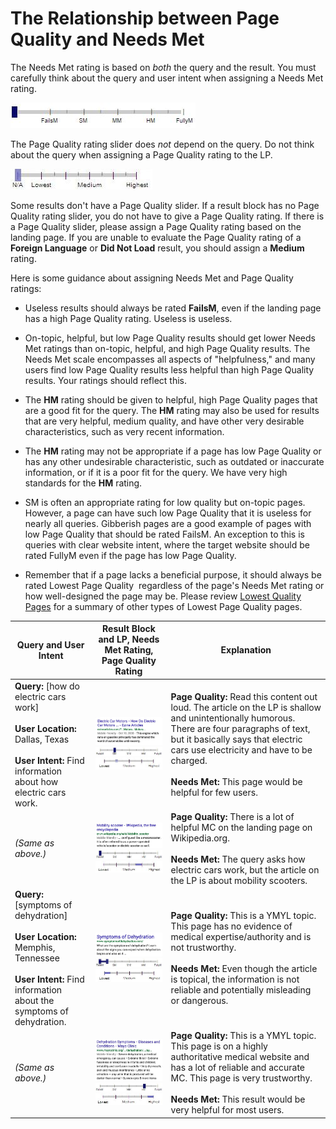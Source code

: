 # The Relationship between Page Quality and Needs Met

The Needs Met rating is based on _both_ the query and the result. You must carefully think about the query and user intent when assigning a Needs Met rating.

![](../images/needs-met-na.jpg)

The Page Quality rating slider does _not_ depend on the query. Do not think about the query when assigning a Page Quality rating to the LP.

![](../images/eat-na.jpg)

Some results don't have a Page Quality slider. If a result block has no Page Quality rating slider, you do not have to give a Page Quality rating. If there is a Page Quality slider, please assign a Page Quality rating based on the landing page. If you are unable to evaluate the Page Quality rating of a **Foreign Language** or **Did Not Load** result, you should assign a **Medium** rating.

Here is some guidance about assigning Needs Met and Page Quality ratings:

- Useless results should always be rated **FailsM**, even if the landing page has a high Page Quality rating. Useless is useless.

- On-topic, helpful, but low Page Quality results should get lower Needs Met ratings than on-topic, helpful, and high Page Quality results. The Needs Met scale encompasses all aspects of "helpfulness," and many users find low Page Quality results less helpful than high Page Quality results. Your ratings should reflect this.

- The **HM** rating should be given to helpful, high Page Quality pages that are a good fit for the query. The **HM** rating may also be used for results that are very helpful, medium quality, and have other very desirable characteristics, such as very recent information.

- The **HM** rating may not be appropriate if a page has low Page Quality or has any other undesirable characteristic, such as outdated or inaccurate information, or if it is a poor fit for the query. We have very high standards for the **HM** rating.

- SM is often an appropriate rating for low quality but on-topic pages. However, a page can have such low Page Quality that it is useless for nearly all queries. Gibberish pages are a good example of pages with low Page Quality that should be rated FailsM. An exception to this is queries with clear website intent, where the target website should be rated FullyM even if the page has low Page Quality.

- Remember that if a page lacks a beneficial purpose, it should always be rated Lowest Page Quality ­ regardless of the page's Needs Met rating or how well­-designed the page may be. Please review [Lowest Quality Pages](../page-quality-rating-guideline/7-lowest-quality-pages) for a summary of other types of Lowest Page Quality pages.

Query and User Intent|Result Block and LP, Needs Met Rating, Page Quality Rating|Explanation
---|---|---
**Query:** [how do electric cars work]<br><br>**User Location:** Dallas, Texas<br><br>**User Intent:** Find information about how electric cars work.|![](../images/img628.jpg)<br>![](../images/sm.jpg)![](../images/low.jpg)|**Page Quality:** Read this content out loud. The article on the LP is shallow and unintentionally humorous. There are four paragraphs of text, but it basically says that electric cars use electricity and have to be charged.<br><br>**Needs Met:** This page would be helpful for few users.
*(Same as above.)*|![](../images/img631.jpg)<br>![](../images/failsm.jpg)![](../images/medium+narrow.jpg)|**Page Quality:** There is a lot of helpful MC on the landing page on Wikipedia.org.<br><br>**Needs Met:** The query asks how electric cars work, but the article on the LP is about mobility scooters.
**Query:** [symptoms of dehydration]<br><br>**User Location:** Memphis, Tennessee<br><br>**User Intent:** Find information about the symptoms of dehydration.|![](../images/img634.jpg)<br>![](../images/failsm-narrow.jpg)![](../images/lowest-narrow.jpg)|**Page Quality:** This is a YMYL topic. This page has no evidence of medical expertise/authority and is not trustworthy.<br><br>**Needs Met:** Even though the article is topical, the information is not reliable and potentially misleading or dangerous.
*(Same as above.)*|![](../images/img637.jpg)<br>![](../images/hm.jpg)![](../images/high+narrow.jpg)|**Page Quality:** This is a YMYL topic. This page is on a highly authoritative medical website and has a lot of reliable and accurate MC. This page is very trustworthy.<br><br>**Needs Met:** This result would be very helpful for most users.
